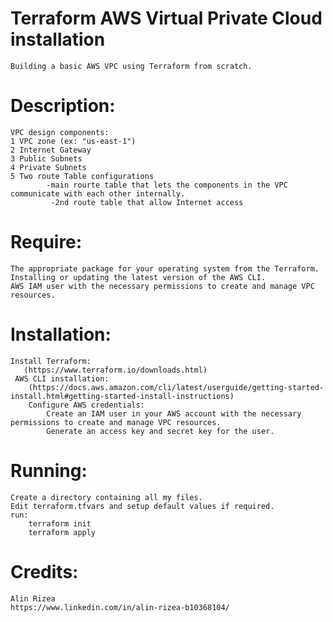 
# **Terraform AWS Virtual Private Cloud installation**
    Building a basic AWS VPC using Terraform from scratch.
    

# **Description:**
    VPC design components:
    1 VPC zone (ex: "us-east-1")
    2 Internet Gateway
    3 Public Subnets
    4 Private Subnets
    5 Two route Table configurations 
            -main rourte table that lets the components in the VPC communicate with each other internally.
             -2nd route table that allow Internet access

# **Require:**
    The appropriate package for your operating system from the Terraform.
    Installing or updating the latest version of the AWS CLI.
    AWS IAM user with the necessary permissions to create and manage VPC resources.
    

# **Installation:**
    Install Terraform:
       (https://www.terraform.io/downloads.html)
     AWS CLI installation:
        (https://docs.aws.amazon.com/cli/latest/userguide/getting-started-install.html#getting-started-install-instructions)
        Configure AWS credentials:
            Create an IAM user in your AWS account with the necessary permissions to create and manage VPC resources.
            Generate an access key and secret key for the user.


# **Running:**
    Create a directory containing all my files.
    Edit terraform.tfvars and setup default values if required.
    run:
        terraform init
        terraform apply

# **Credits:**
    Alin Rizea
    https://www.linkedin.com/in/alin-rizea-b10368104/

